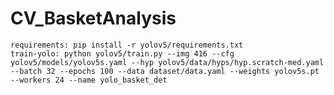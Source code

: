 # CV_BasketAnalysis
    requirements: pip install -r yolov5/requirements.txt
    train-yolo: python yolov5/train.py --img 416 --cfg yolov5/models/yolov5s.yaml --hyp yolov5/data/hyps/hyp.scratch-med.yaml --batch 32 --epochs 100 --data dataset/data.yaml --weights yolov5s.pt --workers 24 --name yolo_basket_det